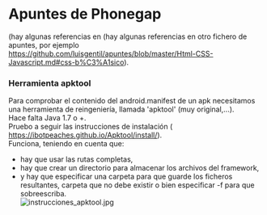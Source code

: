 # Apuntes de Phonegap

(hay algunas referencias en (hay algunas referencias en otro fichero de apuntes, por ejemplo https://github.com/luisgentil/apuntes/blob/master/Html-CSS-Javascript.md#css-b%C3%A1sico).

### Herramienta apktool

Para comprobar el contenido del android.manifest de un apk necesitamos una herramienta de reingeniería, llamada 'apktool' (muy original,...).  
Hace falta Java 1.7 o +.  
Pruebo a seguir las instrucciones de instalación ( https://ibotpeaches.github.io/Apktool/install/).  
Funciona, teniendo en cuenta que:  
- hay que usar las rutas completas,  
- hay que crear un directorio para almacenar los archivos del framework,  
- y hay que especificar una carpeta para que guarde los ficheros resultantes, carpeta que no debe existir o bien especificar -f para que sobreescriba.  
![instrucciones_apktool.jpg](attachment:imagenes/instrucciones_apktool.jpg)  
